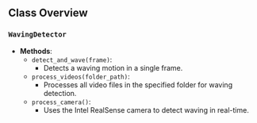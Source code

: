 ## Class Overview
### `WavingDetector`
- **Methods**:
  - `detect_and_wave(frame)`:
    - Detects a waving motion in a single frame.
  - `process_videos(folder_path)`:
    - Processes all video files in the specified folder for waving detection.
  - `process_camera()`:
    - Uses the Intel RealSense camera to detect waving in real-time.
